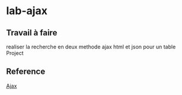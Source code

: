 # lab-ajax
## Travail à faire 
  realiser la recherche en deux methode ajax  html et json pour  un table  Project 

  ## Reference
  [Ajax](https://www.w3schools.com/js/js_ajax_intro.asp)
